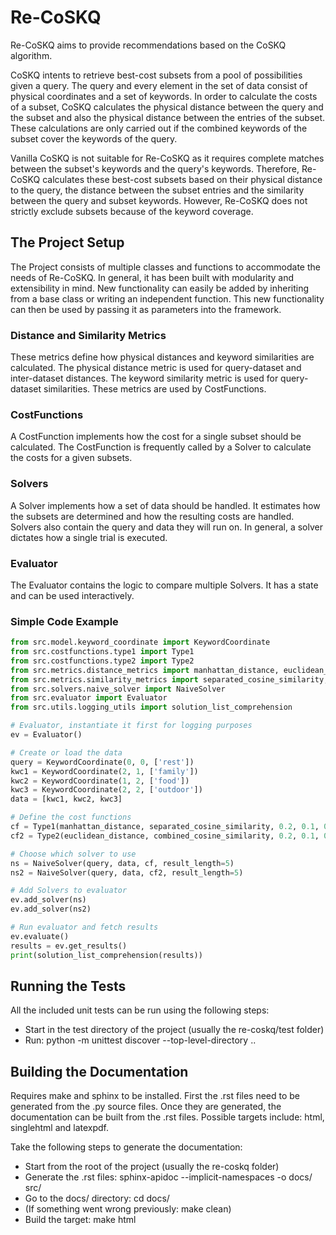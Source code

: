 # Re-CoSKQ

Re-CoSKQ aims to provide recommendations based on the CoSKQ algorithm.

CoSKQ intents to retrieve best-cost subsets from a pool of possibilities given a query.
The query and every element in the set of data consist of physical coordinates and a set of keywords.
In order to calculate the costs of a subset, CoSKQ calculates the physical distance between the query and the subset and also the physical distance between the entries of the subset.
These calculations are only carried out if the combined keywords of the subset cover the keywords of the query.

Vanilla CoSKQ is not suitable for Re-CoSKQ as it requires complete matches between the subset's keywords and the query's keywords.
Therefore, Re-CoSKQ calculates these best-cost subsets based on their physical distance to the query, the distance between the subset entries and the similarity between the query and subset keywords.
However, Re-CoSKQ does not strictly exclude subsets because of the keyword coverage.

## The Project Setup

The Project consists of multiple classes and functions to accommodate the needs of Re-CoSKQ.
In general, it has been built with modularity and extensibility in mind.
New functionality can easily be added by inheriting from a base class or writing an independent function.
This new functionality can then be used by passing it as parameters into the framework.

### Distance and Similarity Metrics

These metrics define how physical distances and keyword similarities are calculated.
The physical distance metric is used for query-dataset and inter-dataset distances.
The keyword similarity metric is used for query-dataset similarities.
These metrics are used by CostFunctions.

### CostFunctions

A CostFunction implements how the cost for a single subset should be calculated.
The CostFunction is frequently called by a Solver to calculate the costs for a given subsets.

### Solvers

A Solver implements how a set of data should be handled.
It estimates how the subsets are determined and how the resulting costs are handled.
Solvers also contain the query and data they will run on.
In general, a solver dictates how a single trial is executed.

### Evaluator

The Evaluator contains the logic to compare multiple Solvers.
It has a state and can be used interactively.

### Simple Code Example

```python
from src.model.keyword_coordinate import KeywordCoordinate
from src.costfunctions.type1 import Type1
from src.costfunctions.type2 import Type2
from src.metrics.distance_metrics import manhattan_distance, euclidean_distance
from src.metrics.similarity_metrics import separated_cosine_similarity, combined_cosine_similarity
from src.solvers.naive_solver import NaiveSolver
from src.evaluator import Evaluator
from src.utils.logging_utils import solution_list_comprehension

# Evaluator, instantiate it first for logging purposes
ev = Evaluator()

# Create or load the data
query = KeywordCoordinate(0, 0, ['rest'])
kwc1 = KeywordCoordinate(2, 1, ['family'])
kwc2 = KeywordCoordinate(1, 2, ['food'])
kwc3 = KeywordCoordinate(2, 2, ['outdoor'])
data = [kwc1, kwc2, kwc3]

# Define the cost functions
cf = Type1(manhattan_distance, separated_cosine_similarity, 0.2, 0.1, 0.7, disable_thresholds=False)
cf2 = Type2(euclidean_distance, combined_cosine_similarity, 0.2, 0.1, 0.7, disable_thresholds=True)

# Choose which solver to use
ns = NaiveSolver(query, data, cf, result_length=5)
ns2 = NaiveSolver(query, data, cf2, result_length=5)

# Add Solvers to evaluator
ev.add_solver(ns)
ev.add_solver(ns2)

# Run evaluator and fetch results
ev.evaluate()
results = ev.get_results()
print(solution_list_comprehension(results))
```

## Running the Tests

All the included unit tests can be run using the following steps:

 - Start in the test directory of the project (usually the re-coskq/test folder)
 - Run: python -m unittest discover --top-level-directory ..
 
## Building the Documentation

Requires make and sphinx to be installed.
First the .rst files need to be generated from the .py source files.
Once they are generated, the documentation can be built from the .rst files.
Possible targets include: html, singlehtml and latexpdf.

Take the following steps to generate the documentation:
 - Start from the root of the project (usually the re-coskq folder)
 - Generate the .rst files: sphinx-apidoc --implicit-namespaces -o docs/ src/
 - Go to the docs/ directory: cd docs/
 - (If something went wrong previously: make clean)
 - Build the target: make html